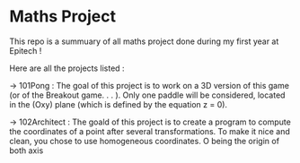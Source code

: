 # Maths Project

This repo is a summuary of all maths project done during my first year at Epitech ! 

Here are all the projects listed : 

-> 101Pong : The goal of this project is to work on a 3D version of this game (or of the Breakout game. . . ). Only one paddle
will be considered, located in the (Oxy) plane (which is defined by the equation z = 0).

-> 102Architect : The goald of this project is to create a program to compute the coordinates of a point after several transformations. To
make it nice and clean, you chose to use homogeneous coordinates. O being the origin of both axis

